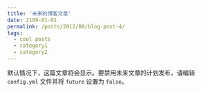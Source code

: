 ```yaml
---
title: '未来的博客文章'
date: 2199-01-01
permalink: /posts/2012/08/blog-post-4/
tags:
  - cool posts
  - category1
  - category2
---
```


默认情况下，这篇文章将会显示。要禁用未来文章的计划发布，请编辑 `config.yml` 文件并将 `future` 设置为 `false`。
